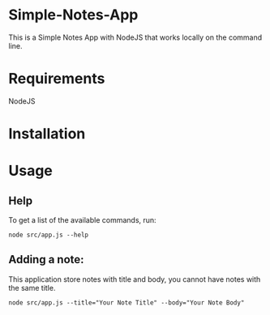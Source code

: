 # Simple-Notes-App

This is a Simple Notes App with NodeJS that works locally on the command line.

# Requirements

NodeJS

# Installation

# Usage

## Help

To get a list of the available commands, run:

`node src/app.js --help`

## Adding a note:

This application store notes with title and body, you cannot have notes with the same title.

`node src/app.js --title="Your Note Title" --body="Your Note Body"`
